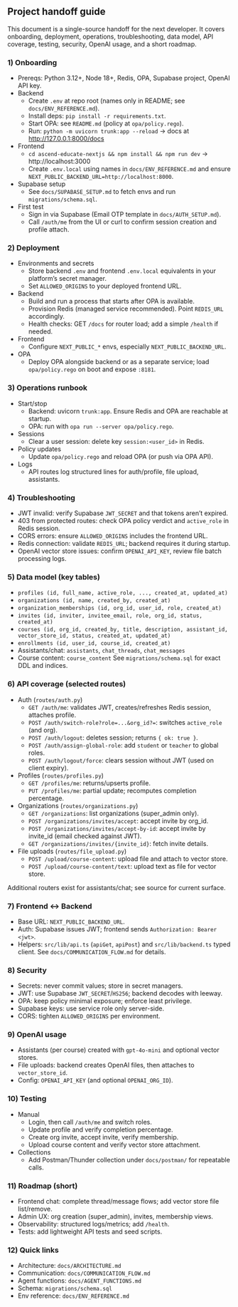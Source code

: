 ## Project handoff guide

This document is a single-source handoff for the next developer. It covers onboarding, deployment, operations, troubleshooting, data model, API coverage, testing, security, OpenAI usage, and a short roadmap.

### 1) Onboarding
- Prereqs: Python 3.12+, Node 18+, Redis, OPA, Supabase project, OpenAI API key.
- Backend
  - Create `.env` at repo root (names only in README; see `docs/ENV_REFERENCE.md`).
  - Install deps: `pip install -r requirements.txt`.
  - Start OPA: see `README.md` (policy at `opa/policy.rego`).
  - Run: `python -m uvicorn trunk:app --reload` → docs at http://127.0.0.1:8000/docs
- Frontend
  - `cd ascend-educate-nextjs && npm install && npm run dev` → http://localhost:3000
  - Create `.env.local` using names in `docs/ENV_REFERENCE.md` and ensure `NEXT_PUBLIC_BACKEND_URL=http://localhost:8000`.
- Supabase setup
  - See `docs/SUPABASE_SETUP.md` to fetch envs and run `migrations/schema.sql`.
- First test
  - Sign in via Supabase (Email OTP template in `docs/AUTH_SETUP.md`).
  - Call `/auth/me` from the UI or curl to confirm session creation and profile attach.

### 2) Deployment
- Environments and secrets
  - Store backend `.env` and frontend `.env.local` equivalents in your platform’s secret manager.
  - Set `ALLOWED_ORIGINS` to your deployed frontend URL.
- Backend
  - Build and run a process that starts after OPA is available.
  - Provision Redis (managed service recommended). Point `REDIS_URL` accordingly.
  - Health checks: GET `/docs` for router load; add a simple `/health` if needed.
- Frontend
  - Configure `NEXT_PUBLIC_*` envs, especially `NEXT_PUBLIC_BACKEND_URL`.
- OPA
  - Deploy OPA alongside backend or as a separate service; load `opa/policy.rego` on boot and expose `:8181`.

### 3) Operations runbook
- Start/stop
  - Backend: uvicorn `trunk:app`. Ensure Redis and OPA are reachable at startup.
  - OPA: run with `opa run --server opa/policy.rego`.
- Sessions
  - Clear a user session: delete key `session:<user_id>` in Redis.
- Policy updates
  - Update `opa/policy.rego` and reload OPA (or push via OPA API).
- Logs
  - API routes log structured lines for auth/profile, file upload, assistants.

### 4) Troubleshooting
- JWT invalid: verify Supabase `JWT_SECRET` and that tokens aren’t expired.
- 403 from protected routes: check OPA policy verdict and `active_role` in Redis session.
- CORS errors: ensure `ALLOWED_ORIGINS` includes the frontend URL.
- Redis connection: validate `REDIS_URL`; backend requires it during startup.
- OpenAI vector store issues: confirm `OPENAI_API_KEY`, review file batch processing logs.

### 5) Data model (key tables)
- `profiles (id, full_name, active_role, ..., created_at, updated_at)`
- `organizations (id, name, created_by, created_at)`
- `organization_memberships (id, org_id, user_id, role, created_at)`
- `invites (id, inviter, invitee_email, role, org_id, status, created_at)`
- `courses (id, org_id, created_by, title, description, assistant_id, vector_store_id, status, created_at, updated_at)`
- `enrollments (id, user_id, course_id, created_at)`
- Assistants/chat: `assistants`, `chat_threads`, `chat_messages`
- Course content: `course_content`
See `migrations/schema.sql` for exact DDL and indices.

### 6) API coverage (selected routes)
- Auth (`routes/auth.py`)
  - `GET /auth/me`: validates JWT, creates/refreshes Redis session, attaches profile.
  - `POST /auth/switch-role?role=...&org_id?=`: switches `active_role` (and org).
  - `POST /auth/logout`: deletes session; returns `{ ok: true }`.
  - `POST /auth/assign-global-role`: add `student` or `teacher` to global roles.
  - `POST /auth/logout/force`: clears session without JWT (used on client expiry).
- Profiles (`routes/profiles.py`)
  - `GET /profiles/me`: returns/upserts profile.
  - `PUT /profiles/me`: partial update; recomputes completion percentage.
- Organizations (`routes/organizations.py`)
  - `GET /organizations`: list organizations (super_admin only).
  - `POST /organizations/invites/accept`: accept invite by org_id.
  - `POST /organizations/invites/accept-by-id`: accept invite by invite_id (email checked against JWT).
  - `GET /organizations/invites/{invite_id}`: fetch invite details.
- File uploads (`routes/file_upload.py`)
  - `POST /upload/course-content`: upload file and attach to vector store.
  - `POST /upload/course-content/text`: upload text as file for vector store.

Additional routers exist for assistants/chat; see source for current surface.

### 7) Frontend ↔ Backend
- Base URL: `NEXT_PUBLIC_BACKEND_URL`.
- Auth: Supabase issues JWT; frontend sends `Authorization: Bearer <jwt>`.
- Helpers: `src/lib/api.ts` (`apiGet`, `apiPost`) and `src/lib/backend.ts` typed client.
See `docs/COMMUNICATION_FLOW.md` for details.

### 8) Security
- Secrets: never commit values; store in secret managers.
- JWT: use Supabase `JWT_SECRET`/`HS256`; backend decodes with leeway.
- OPA: keep policy minimal exposure; enforce least privilege.
- Supabase keys: use service role only server-side.
- CORS: tighten `ALLOWED_ORIGINS` per environment.

### 9) OpenAI usage
- Assistants (per course) created with `gpt-4o-mini` and optional vector stores.
- File uploads: backend creates OpenAI files, then attaches to `vector_store_id`.
- Config: `OPENAI_API_KEY` (and optional `OPENAI_ORG_ID`).

### 10) Testing
- Manual
  - Login, then call `/auth/me` and switch roles.
  - Update profile and verify completion percentage.
  - Create org invite, accept invite, verify membership.
  - Upload course content and verify vector store attachment.
- Collections
  - Add Postman/Thunder collection under `docs/postman/` for repeatable calls.

### 11) Roadmap (short)
- Frontend chat: complete thread/message flows; add vector store file list/remove.
- Admin UX: org creation (super_admin), invites, membership views.
- Observability: structured logs/metrics; add `/health`.
- Tests: add lightweight API tests and seed scripts.

### 12) Quick links
- Architecture: `docs/ARCHITECTURE.md`
- Communication: `docs/COMMUNICATION_FLOW.md`
- Agent functions: `docs/AGENT_FUNCTIONS.md`
- Schema: `migrations/schema.sql`
- Env reference: `docs/ENV_REFERENCE.md`


